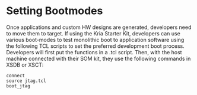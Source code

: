 Setting Bootmodes
=================

Once applications and custom HW designs are generated, developers need to move them to target. If using the Kria Starter Kit, developers can use various boot-modes to test monolithic boot to application software using the following TCL scripts to set the preferred development boot process. Developers will first put the functions in a <boot>.tcl script. Then, with the host machine connected with their SOM kit, they use the following commands in XSDB or XSCT:

```
connect
source jtag.tcl
boot_jtag
```

